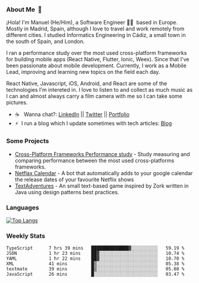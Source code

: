 ### About Me &nbsp;🐢

¡Hola! I'm Manuel (He/Him), a Software Engineer 👨‍💻 &nbsp;based in Europe. Mostly in Madrid, Spain, although I love to travel and work remotely from different cities. I studied Informatics Engineering in Cádiz, a small town in the south of Spain, and London. 

I ran a performance study over the most used cross-platform frameworks for building mobile apps (React Native, Flutter, Ionic, Weex). Since that I've been passionate about mobile development. Currently, I work as a Mobile Lead, improving and learning new topics on the field each day.

React Native, Javascript, iOS, Android, and React are some of the technologies I'm intereted in. I love to listen to and collect as much music as I can and almost always carry a film camera with me so I can take some pictures.

- ☕️ &nbsp; Wanna chat?: [LinkedIn](https://www.linkedin.com/in/manuelrdsg) || [Twitter](https://twitter.com/manuelrdsg) || [Portfolio](https://me.manuelrdsg.com)
- ⚡️&nbsp; I run a blog which I update sometimes with tech articles: [Blog](https://manuelrdsg.com)

### Some Projects

- [Cross-Platform Frameworks Performance study](https://rodin.uca.es/handle/10498/20951) - Study measuring and comparing performance between the most used cross-platforms frameworks.
- [Netflax Calendar](https://github.com/manuelrdsg/NetflaxCalendar) - A bot that automatically adds to your google calendar the release dates of your favourite Netflix shows
- [TextAdventures](https://github.com/manuelrdsg/TextAdventures) - An small text-based game inspired by Zork written in Java using design patterns best practices.

### Languages

[![Top Langs](https://github-readme-stats.vercel.app/api/top-langs/?username=manuelrdsg&layout=compact&langs_count=9&hide=html)](https://github.com/manuelrdsg)

### Weekly Stats

<!--START_SECTION:waka-->

```text
TypeScript      7 hrs 39 mins   ██████████████▓░░░░░░░░░░   59.19 %
JSON            1 hr 23 mins    ██▓░░░░░░░░░░░░░░░░░░░░░░   10.74 %
YAML            1 hr 22 mins    ██▓░░░░░░░░░░░░░░░░░░░░░░   10.70 %
XML             41 mins         █▒░░░░░░░░░░░░░░░░░░░░░░░   05.38 %
textmate        39 mins         █▒░░░░░░░░░░░░░░░░░░░░░░░   05.08 %
JavaScript      26 mins         █░░░░░░░░░░░░░░░░░░░░░░░░   03.47 %
```

<!--END_SECTION:waka-->
